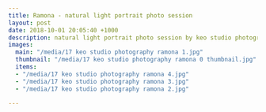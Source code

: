 ```yaml
---
title: Ramona - natural light portrait photo session
layout: post
date: 2018-10-01 20:05:40 +1000
description: natural light portrait photo session by keo studio photography
images:
  main: "/media/17 keo studio photography ramona 1.jpg"
  thumbnail: "/media/17 keo studio photography ramona 0 thumbnail.jpg"
  items:
  - "/media/17 keo studio photography ramona 4.jpg"
  - "/media/17 keo studio photography ramona 3.jpg"
  - "/media/17 keo studio photography ramona 2.jpg"

---
```

